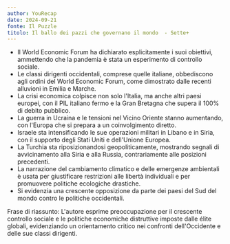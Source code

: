 ```yaml
---
author: YouRecap
date: 2024-09-21
fonte: Il Puzzle
titolo: Il ballo dei pazzi che governano il mondo  - Sette+
---
```


- Il World Economic Forum ha dichiarato esplicitamente i suoi obiettivi, ammettendo che la pandemia è stata un esperimento di controllo sociale.
- Le classi dirigenti occidentali, comprese quelle italiane, obbediscono agli ordini del World Economic Forum, come dimostrato dalle recenti alluvioni in Emilia e Marche.
- La crisi economica colpisce non solo l'Italia, ma anche altri paesi europei, con il PIL italiano fermo e la Gran Bretagna che supera il 100% di debito pubblico.
- La guerra in Ucraina e le tensioni nel Vicino Oriente stanno aumentando, con l'Europa che si prepara a un coinvolgimento diretto.
- Israele sta intensificando le sue operazioni militari in Libano e in Siria, con il supporto degli Stati Uniti e dell'Unione Europea.
- La Turchia sta riposizionandosi geopoliticamente, mostrando segnali di avvicinamento alla Siria e alla Russia, contrariamente alle posizioni precedenti.
- La narrazione del cambiamento climatico e delle emergenze ambientali è usata per giustificare restrizioni alle libertà individuali e per promuovere politiche ecologiche drastiche.
- Si evidenzia una crescente opposizione da parte dei paesi del Sud del mondo contro le politiche occidentali.

Frase di riassunto: L'autore esprime preoccupazione per il crescente controllo sociale e le politiche economiche distruttive imposte dalle élite globali, evidenziando un orientamento critico nei confronti dell'Occidente e delle sue classi dirigenti.

